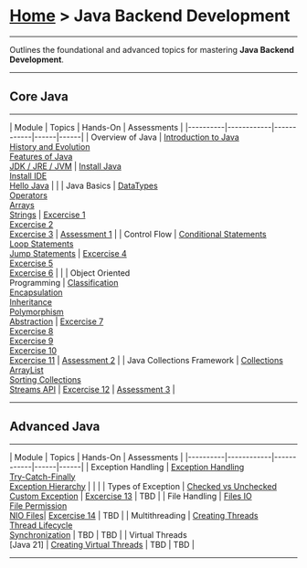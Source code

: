 # [Home](../) >  Java Backend Development

---

Outlines the foundational and advanced topics for mastering **Java Backend Development**.

---
## Core Java
---

| Module | Topics | Hands-On | Assessments |
|----------|------------|------------|------|------|
| Overview of Java | [Introduction to Java](./introduction) <br> [History and Evolution](./history-evolution)  <br> [Features of Java](./features)  <br> [JDK / JRE / JVM](./jdk-jre-jvm) | [Install Java](./install-jdk) <br> [Install IDE](./install-ide) <br> [Hello Java](./hellojava) | |
| Java Basics | [DataTypes](./datatypes) <br> [Operators](./operators) <br> [Arrays](./arrays) <br> [Strings](./strings) | [Excercise 1](./hands-on/01-datatypes) <br> [Excercise 2](./hands-on/02-arrays) <br> [Excercise 3](./hands-on/03-string) | [Assessment 1](https://docs.google.com/forms/d/e/1FAIpQLSfH0ykbGSqX6Ceq6EId8WI7Eqq65R7GGtrE_g8qRiRr9cbFjA/viewform?usp=dialog) |
| Control Flow | [Conditional Statements](./conditional-statements) <br> [Loop Statements](./loop-statements) <br> [Jump Statements](./jump-statements) | [Excercise 4](./hands-on/04-conditional) <br>[Excercise 5](./hands-on/05-loops-basic) <br> [Excercise 6](./hands-on/06-loops-advanced) |  |
| Object Oriented <br> Programming | [Classification](./classification) <br>[Encapsulation](./encapsulation)  <br> [Inheritance](./inheritance)  <br> [Polymorphism](./polymorphism) <br> [Abstraction](./abstraction) | [Excercise 7](./hands-on/07-classification) <br> [Excercise 8](./hands-on/08-encapsulation) <br> [Excercise 9](./hands-on/09-inheritance) <br> [Excercise 10](./hands-on/10-polymorphism) <br> [Excercise 11](./hands-on/11-abstraction) | [Assessment 2](https://docs.google.com/forms/d/e/1FAIpQLSdXi9-YnpVJfrajAzzqp2-vULnh2oW3Aj6C80aAGDLB5yhZKQ/viewform?usp=header) |
| Java Collections Framework | [Collections](./collections) <br> [ArrayList](./arraylist)  <br> [Sorting Collections](./sorting-collections) <br> [Streams API](./streams) | [Excercise 12](./hands-on/12-collections) | [Assessment 3](https://docs.google.com/forms/d/e/1FAIpQLSdbj3sMCs5IsL7WYsdWp6zrYCKe71NYxbGLIexSYPLL1oBCyg/viewform?usp=header) |

---
## Advanced Java
---

| Module | Topics | Hands-On | Assessments |
|----------|------------|------------|------|------|
| Exception Handling | [Exception Handling](./exception-handling)  <br> [Try-Catch-Finally](./try-catch-finally)  <br> [Exception Hierarchy](./exception-hierarchy) |  |  |
|  Types of Exception | [Checked vs Unchecked](./checked-unchecked)  <br> [Custom Exception](./custom-exceptions) | [Excercise 13](./hands-on/13-exceptions) | TBD |
|  File Handling | [Files IO](./files-io)  <br> [File Permission](./file-permissions) <br> [NIO Files](./nio-files)| [Excercise 14](./hands-on/14-files) | TBD |
| Multithreading | [Creating Threads](./creating-threads)  <br> [Thread Lifecycle](./thread-lifecycle)  <br> [Synchronization](./synchronization) | TBD | TBD |
| Virtual Threads <br> [Java 21] | [Creating Virtual Threads](./creating-threads) | TBD | TBD |

---

